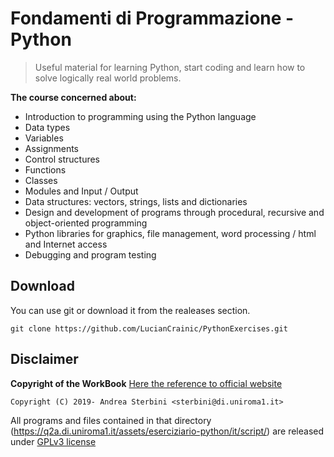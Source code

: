 # Fondamenti di Programmazione - Python

>Useful material for learning Python, start coding and learn how to solve logically real world problems.

**The course concerned about:**

- Introduction to programming using the Python language
- Data types
- Variables
- Assignments
- Control structures
- Functions
- Classes
- Modules and Input / Output
- Data structures: vectors, strings, lists and dictionaries
- Design and development of programs through procedural, recursive and object-oriented programming
- Python libraries for graphics, file management, word processing / html and Internet access
- Debugging and program testing
## Download
You can use git or download it from the realeases section.
```
git clone https://github.com/LucianCrainic/PythonExercises.git
```
## Disclaimer
**Copyright of the WorkBook** [Here the reference to official website](https://q2a.di.uniroma1.it/)
~~~
Copyright (C) 2019- Andrea Sterbini <sterbini@di.uniroma1.it>
~~~                    
All programs and files contained in that directory (https://q2a.di.uniroma1.it/assets/eserciziario-python/it/script/) are released under [GPLv3 license](https://www.gnu.org/licenses/gpl-3.0.en.html)
